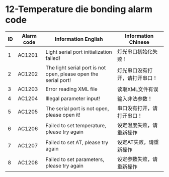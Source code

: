 # 12-Temperature die bonding alarm code

| ID   | Alarm code | Information  English                                         | Information  Chinese           |
| ---- | ---------- | ------------------------------------------------------------ | ------------------------------ |
| 1    | AC1201     | Light serial port initialization failed!                     | 灯光串口初始化失败！           |
| 2    | AC1202     | The light serial port is not open, please open the serial port! | 灯光串口没有打开，请打开串口！ |
| 3    | AC1203     | Error reading XML file                                       | 读取XML文件有误                |
| 4    | AC1204     | Illegal parameter input!                                     | 输入非法参数！                 |
| 5    | AC1205     | The serial port is not open, please open it!                 | 串口没有打开，请打开串口！     |
| 6    | AC1206     | Failed to set temperature, please try again                  | 设定温度失败，请重新操作       |
| 7    | AC1207     | Failed to set AT, please try again                           | 设定AT失败，请重新操作         |
| 8    | AC1208     | Failed to set parameters, please try again                   | 设定参数失败，请重新操作       |
